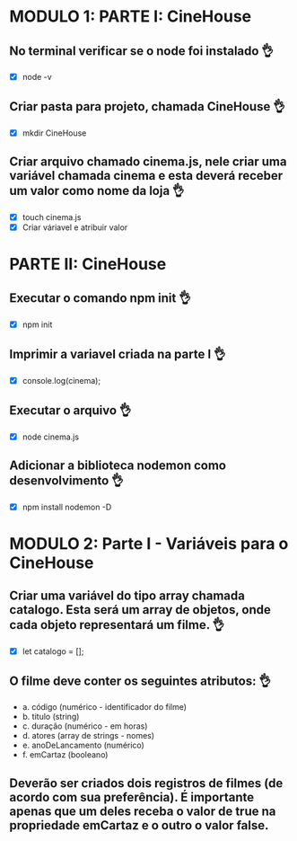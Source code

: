 
# MODULO 1: PARTE I: CineHouse
## No terminal verificar se o node foi instalado 👌
- [x] node -v 
## Criar pasta para projeto, chamada CineHouse 👌
- [x] mkdir CineHouse
## Criar arquivo chamado cinema.js, nele criar uma variável chamada cinema e esta deverá receber um valor como nome da loja 👌
- [x] touch cinema.js
- [x] Criar váriavel e atribuir valor 

# PARTE II: CineHouse
## Executar o comando npm init 👌
- [x] npm init
## Imprimir a variavel criada na parte I 👌
- [x] console.log(cinema);
## Executar o arquivo 👌
- [x] node cinema.js
## Adicionar a biblioteca nodemon como desenvolvimento 👌
- [x] npm install nodemon -D


# MODULO 2: Parte I - Variáveis para o CineHouse
## Criar uma variável do tipo array chamada catalogo. Esta será um array de objetos, onde cada objeto representará um filme. 👌
- [x] let catalogo = [];
## O filme deve conter os seguintes atributos: 👌
- a. código (numérico - identificador do filme)
- b. titulo (string)
- c. duração (numérico - em horas)
- d. atores (array de strings - nomes)
- e. anoDeLancamento (numérico)
- f. emCartaz (booleano)

## Deverão ser criados dois registros de filmes (de acordo com sua preferência). É importante apenas que um deles receba o valor de true na propriedade emCartaz e o outro o valor false.

